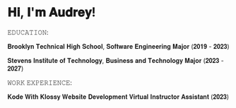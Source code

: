 # 𝐇𝐢, 𝐈'𝐦 𝐀𝐮𝐝𝐫𝐞𝐲!

𝙴𝙳𝚄𝙲𝙰𝚃𝙸𝙾𝙽: 

𝐁𝐫𝐨𝐨𝐤𝐥𝐲𝐧 𝐓𝐞𝐜𝐡𝐧𝐢𝐜𝐚𝐥 𝐇𝐢𝐠𝐡 𝐒𝐜𝐡𝐨𝐨𝐥, 𝐒𝐨𝐟𝐭𝐰𝐚𝐫𝐞 𝐄𝐧𝐠𝐢𝐧𝐞𝐞𝐫𝐢𝐧𝐠 𝐌𝐚𝐣𝐨𝐫 (𝟐𝟎𝟏𝟗 - 𝟐𝟎𝟐𝟑)

𝐒𝐭𝐞𝐯𝐞𝐧𝐬 𝐈𝐧𝐬𝐭𝐢𝐭𝐮𝐭𝐞 𝐨𝐟 𝐓𝐞𝐜𝐡𝐧𝐨𝐥𝐨𝐠𝐲, 𝐁𝐮𝐬𝐢𝐧𝐞𝐬𝐬 𝐚𝐧𝐝 𝐓𝐞𝐜𝐡𝐧𝐨𝐥𝐨𝐠𝐲 𝐌𝐚𝐣𝐨𝐫 (𝟐𝟎𝟐𝟑 - 𝟐𝟎𝟐𝟕)

𝚆𝙾𝚁𝙺 𝙴𝚇𝙿𝙴𝚁𝙸𝙴𝙽𝙲𝙴:

𝐊𝐨𝐝𝐞 𝐖𝐢𝐭𝐡 𝐊𝐥𝐨𝐬𝐬𝐲 𝐖𝐞𝐛𝐬𝐢𝐭𝐞 𝐃𝐞𝐯𝐞𝐥𝐨𝐩𝐦𝐞𝐧𝐭 𝐕𝐢𝐫𝐭𝐮𝐚𝐥 𝐈𝐧𝐬𝐭𝐫𝐮𝐜𝐭𝐨𝐫 𝐀𝐬𝐬𝐢𝐬𝐭𝐚𝐧𝐭 (𝟐𝟎𝟐𝟑)
